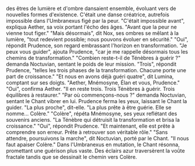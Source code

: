 des êtres de lumière et d'ombre
dansaient ensemble,
évoluant vers de nouvelles formes
d'existence.
C'était une danse créatrice,
autrefois impossible
dans l'Umbranexus figé par la peur.
"C'était impossible avant",
expliqua Aether,
sa voix portant l'écho des âges.
"Avant que la peur
ne vienne tout figer."
"Mais désormais",
dit Nox,
ses ombres se mêlant à la lumière,
"tout redevient possible;
nous pouvons évoluer en sécurité."
"Oui",
répondit Prudence,
son regard embrassant
l'horizon en transformation.
"Je peux vous guider",
ajouta Prudence,
"car je me rappelle désormais
tous les chemins de transformation."
"Combien reste-t-il
de Ténèbres à guérir ?"
demanda Noctuvian,
sentant le poids de leur mission.
"Trois",
répondit Prudence,
"telles les trois phases
de la transformation.
Chacune porte une part
de croissance."
"Et nous en avons déjà guéri quatre",
dit Lumina,
comptant sur ses doigts.
"Aether, Mnémosyne, Élan
et vous, Prudence."
"Oui",
confirma Aether.
"Il en reste trois.
Trois Ténèbres à guérir.
Trois équilibres à restaurer."
"Par où commençons-nous ?"
demanda Noctuvian,
sentant le Chant vibrer en lui.
Prudence ferma les yeux,
laissant le Chant la guider.
"La plus proche",
dit-elle.
"La plus prête à être guérie.
Elle se nomme... Colère."
"Colère",
répéta Mnémosyne,
ses yeux reflétant
des souvenirs anciens.
"La Ténèbre qui détruisit
la transformation
et brisa la croissance."
"Oui",
répondit Prudence.
"Et maintenant,
elle est prête à comprendre
son erreur.
Prête à retrouver
son véritable rôle."
"Sans attendre, poursuivons la marche",
dit Noctuvian,
porté par le Chant.
"Il nous faut apaiser Colère."
Dans l'Umbranexus en mutation,
le Chant résonna,
promettant une guérison plus vaste.
Des éclairs azur traversèrent la voûte fractale
tandis que se dessinait le chemin vers Colère.
